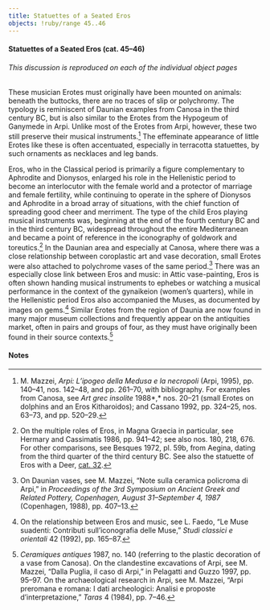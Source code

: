 ```yaml
---
title: Statuettes of a Seated Eros
objects: !ruby/range 45..46
---
```

#### Statuettes of a Seated Eros (cat. 45–46)

<h6 class="discussion-note">This discussion is reproduced on each of the individual object pages</h6>

These musician Erotes must originally have been mounted on animals:
beneath the buttocks, there are no traces of slip or polychromy. The
typology is reminiscent of Daunian examples from Canosa in the third
century <span class="smcaps">BC</span>, but is also
similar to the Erotes from the Hypogeum of Ganymede in Arpi. Unlike most
of the Erotes from Arpi, however, these two still preserve their musical
instruments.[^1] The effeminate appearance of little Erotes like these
is often accentuated, especially in terracotta statuettes, by such
ornaments as necklaces and leg bands.

Eros, who in the Classical period is primarily a figure complementary to
Aphrodite and Dionysos, enlarged his role in the Hellenistic period to
become an interlocutor with the female world and a protector of marriage
and female fertility, while continuing to operate in the sphere of
Dionysos and Aphrodite in a broad array of situations, with the chief
function of spreading good cheer and merriment. The type of the child
Eros playing musical instruments was, beginning at the end of the fourth
century <span class="smcaps">BC</span> and in the
third century <span class="smcaps">BC</span>,
widespread throughout the entire Mediterranean and became a point of
reference in the iconography of goldwork and toreutics.[^2] In the
Daunian area and especially at Canosa, where there was a close
relationship between coroplastic art and vase decoration, small Erotes
were also attached to polychrome vases of the same period.[^3] There was
an especially close link between Eros and music: in Attic vase-painting,
Eros is often shown handing musical instruments to ephebes or watching a
musical performance in the context of the gynaikeion (women’s quarters),
while in the Hellenistic period Eros also accompanied the Muses, as
documented by images on gems.[^4] Similar Erotes from the region of
Daunia are now found in many major museum collections and frequently
appear on the antiquities market, often in pairs and groups of four, as
they must have originally been found in their source contexts.[^5]

#### Notes

[^1]: M. Mazzei, *Arpi: L’ipogeo della Medusa e la necropoli* (Arpi,
    1995), pp. 140–41, nos. 142–48, and pp. 261–70, with bibliography.
    For examples from Canosa, see *<span
    class="smcaps">Art grec insolite</span>* 1988*,*
    nos. 20–21 (small Erotes on dolphins and an Eros Kitharoidos); and
    <span class="smcaps">Cassano 1992</span>, pp.
    324–25, nos. 63–73, and pp. 520–29.

[^2]: On the multiple roles of Eros, in Magna Graecia in particular, see
    <span class="smcaps">Hermary and Cassimatis</span>
    1986, pp. 941–42; see also nos. 180, 218, 676. For other
    comparisons, see <span
    class="smcaps">Besques 1972</span>, pl. 59b, from
    Aegina, dating from the third quarter of the third century <span
    class="smcaps">BC.</span> See also the statuette
    of Eros with a Deer, [cat. 32](32).

[^3]: On Daunian vases, see M. Mazzei, “Note sulla ceramica policroma di
    Arpi,” in *Proceedings of the 3rd Symposium on Ancient Greek and
    Related Pottery, Copenhagen, August 31–September 4, 1987*
    (Copenhagen, 1988), pp. 407–13.

[^4]: On the relationship between Eros and music, see L. Faedo, “Le Muse
    suadenti: Contributi sull’iconografia delle Muse,” *Studi classici e
    orientali* 42 (1992), pp. 165–87.

[^5]: <span class="smcaps">*Ceramiques antiques*
    1987,</span> no. 140 (referring to the plastic decoration of a vase
    from Canosa). On the clandestine excavations of Arpi, see M. Mazzei,
    “Dalla Puglia, il caso di Arpi,” in <span
    class="smcaps">Pelagatti and Guzzo 1997</span>,
    pp. 95–97. On the archaeological research in Arpi, see M. Mazzei,
    “Arpi preromana e romana: I dati archeologici: Analisi e proposte
    d’interpretazione,” *Taras* 4 (1984), pp. 7–46.
